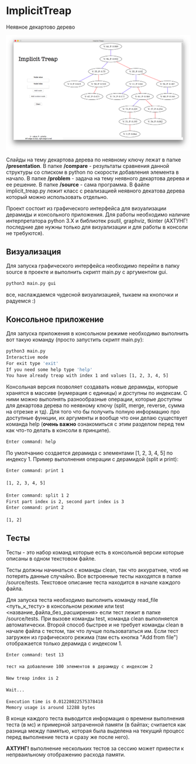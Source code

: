 # ImplicitTreap
Неявное декартово дерево

![:)](https://raw.githubusercontent.com/ElijahOvcharenko/ImplicitTreap/master/screens/screen_1.png?token=AVGJq_o_iW6NhWyHz6lPNGvuSFr3svAVks5aTWZWwA%3D%3D)

Слайды на тему декартова дерева по неявному ключу лежат в папке **/presentation**.
В папке **/compare** - результаты сравнения данной структуры со списком в python по скорости добавления элемента в начало.
В папке **/problem** - задача на тему неявного декартова дерева и ее решение.
В папке **/source** - сама программа.  В файле implicit_treap.py лежит класс с реализацией неявного декатова дерева который можно использовать отдельно.

Проект состоит из графического интерфейса для визуализации дерамиды и консольного приложения.
Для работы необходимо наличие интерпретатора python 3.X и библиотек psutil, graphviz, tkinter (АХТУНГ! последние две нужны только для визуализации и для работы в консоли не требуются).

## Визуализация 
Для запуска графического интерфейса необходимо перейти в папку source в проекте и выполнить скрипт main.py с аргументом gui.
```bash
python3 main.py gui
```
все, наслаждаемся чудесной визуализацией, тыкаем на кнопочки и радуемся :)

## Консольное приложение 
Для запуска приложения в консольном режиме необходимо выполнить вот такую команду (просто запустить скрипт main.py):

``` bash
python3 main.py 
Interactive mode
For exit type 'exit'
If you need some help type 'help'
You have already treap with index 1 and values [1, 2, 3, 4, 5]
```

Консольная версия позволяет создавать новые дерамиды, которые хранятся в массиве (нумерация с единицы) и доступны по индексам. С ними можно выполнять разнообразные операции, которые доступны для декартова дерева по неявному ключу (split, merge, reverse, сумма на отрезке и тд). Для того что бы получить полную информацию про доступные функции, их аргументы и вообще что они делаю существует команда help (**очень важно** ознакомиться с этим разделом перед тем как что-то делать в консоли в принципе).

``` bash
Enter command: help
```

По умолчанию создается дерамида с элементами [1, 2, 3, 4, 5] по индексу 1.
Пример выполнения операции с дерамидой (split и print):

``` bash
Enter command: print 1

[1, 2, 3, 4, 5]

Enter command: split 1 2
First part index is 2, second part index is 3
Enter command: print 2

[1, 2]

```


## Тесты
Тесты - это набор команд которые есть в консольной версии которые описаны в одном текстовом файле.

Тесты должны начинаться с команды clean, так что аккуратнее, чтоб не потерять данные случайно.
Все встроенные тесты находятся в папке /source/tests. Текстовое описание теста находится в начале каждого файла.

Для запуска теста необходимо выполнить команду read_file <путь_к_тесту> в консольном режиме или test
<название_файла_без_расширения> если тест лежит в папке /source/tests. При вызове команды test, команда clean выполняется автоматически.
Второй способ быстрее и не требует команды clean в начале файла с тестом, так что лучше пользовататься им.
Если тест загружен из графического режима (там есть кнопка "Add from file") отображается только дерамида с индексом 1.

```
Enter command: test 13

тест на добавление 100 элементов в дерамиду с индексом 2

New treap index is 2

Wait...

Execution time is 0.01228022575378418
Memory usage is around 12288 bytes
```

В конце каждого теста выводится информация о времени выполнения теста (в мс) и примерной затраченной памяти (в байтах; считается как разница между памятью, которая была выделена на текущий процесс перед выполнение теста и сразу же после него).

**АХТУНГ!** выполнение нескольких тестов за сессию может привести к непрваильному отображению расхода памяти.











